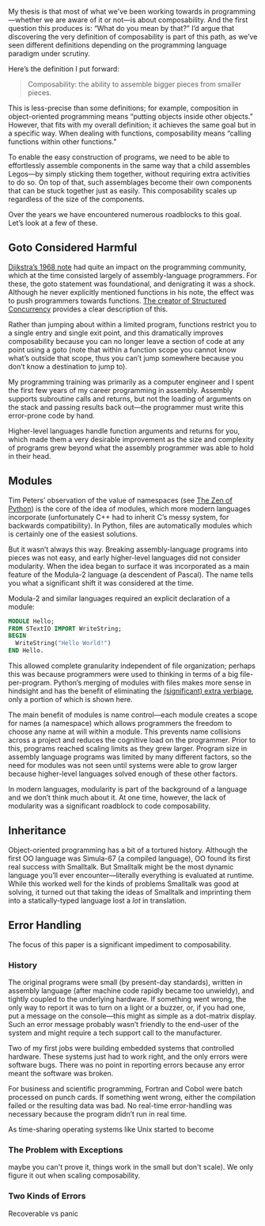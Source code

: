My thesis is that most of what we've been working towards in programming—whether we are aware of it or not—is about composability. And the first question this produces is: “What do you mean by that?” I’d argue that discovering the very definition of composability is part of this path, as we’ve seen different definitions depending on the programming language paradigm under scrutiny.

Here’s the definition I put forward:

> Composability: the ability to assemble bigger pieces from smaller pieces.

This is less-precise than some definitions; for example, composition in object-oriented programming means “putting objects inside other objects.” However, that fits with my overall definition; it achieves the same goal but in a specific way. When dealing with functions, composability means “calling functions within other functions.”

To enable the easy construction of programs, we need to be able to effortlessly assemble components in the same way that a child assembles Legos—by simply sticking them together, without requiring extra activities to do so. On top of that, such assemblages become their own components that can be stuck together just as easily. This composability scales up regardless of the size of the components.

Over the years we have encountered numerous roadblocks to this goal. Let’s look at a few of these.
## Goto Considered Harmful

[Djikstra’s 1968 note](https://homepages.cwi.nl/~storm/teaching/reader/Dijkstra68.pdf) had quite an impact on the programming community, which at the time consisted largely of assembly-language programmers. For these, the goto statement was foundational, and denigrating it was a shock. Although he never explicitly mentioned functions in his note, the effect was to push programmers towards functions. [The creator of Structured Concurrency](https://vorpus.org/blog/notes-on-structured-concurrency-or-go-statement-considered-harmful/) provides a clear description of this.

Rather than jumping about within a limited program, functions restrict you to a single entry and single exit point, and this dramatically improves composability because you can no longer leave a section of code at any point using a goto (note that within a function scope you cannot know what’s outside that scope, thus you can’t jump somewhere because you don’t know a destination to jump to). 

My programming training was primarily as a computer engineer and I spent the first few years of my career programming in assembly. Assembly supports subroutine calls and returns, but not the loading of arguments on the stack and passing results back out—the programmer must write this error-prone code by hand.

Higher-level languages handle function arguments and returns for you, which made them a very desirable improvement as the size and complexity of programs grew beyond what the assembly programmer was able to hold in their head.
## Modules

Tim Peters’ observation of the value of namespaces (see [The Zen of Python](https://peps.python.org/pep-0020/)) is the core of the idea of modules, which more modern languages incorporate (unfortunately C++ had to inherit C’s messy system, for backwards compatibility). In Python, files are automatically modules which is certainly one of the easiest solutions.

But it wasn’t always this way. Breaking assembly-language programs into pieces was not easy, and early higher-level languages did not consider modularity. When the idea began to surface it was incorporated as a main feature of the Modula-2 language (a descendent of Pascal). The name tells you what a significant shift it was considered at the time.

Modula-2 and similar languages required an explicit declaration of a module:
```modula-2
MODULE Hello;
FROM STextIO IMPORT WriteString;
BEGIN
  WriteString("Hello World!")
END Hello.
```
This allowed complete granularity independent of file organization; perhaps this was because programmers were used to thinking in terms of a big file-per-program. Python’s merging of modules with files makes more sense in hindsight and has the benefit of eliminating the [(significant) extra verbiage](https://en.wikipedia.org/wiki/Modula-2), only a portion of which is shown here.

The main benefit of modules is name control—each module creates a scope for names (a namespace) which allows programmers the freedom to choose any name at will within a module. This prevents name collisions across a project and reduces the cognitive load on the programmer. Prior to this, programs reached scaling limits as they grew larger. Program size in assembly language programs was limited by many different factors, so the need for modules was not seen until systems were able to grow larger because higher-level languages solved enough of these other factors.

In modern languages, modularity is part of the background of a language and we don’t think much about it. At one time, however, the lack of modularity was a significant roadblock to code composability.
## Inheritance

Object-oriented programming has a bit of a tortured history. Although the first OO language was Simula-67 (a compiled language), OO found its first real success with Smalltalk. But Smalltalk might be the most dynamic language you’ll ever encounter—literally everything is evaluated at runtime. While this worked well for the kinds of problems Smalltalk was good at solving, it turned out that taking the ideas of Smalltalk and imprinting them into a statically-typed language lost a *lot* in translation.

## Error Handling

The focus of this paper is a significant impediment to composability.
### History

The original programs were small (by present-day standards), written in assembly language (after machine code rapidly became too unwieldy), and tightly coupled to the underlying hardware. If something went wrong, the only way to report it was to turn on a light or a buzzer, or, if you had one, put a message on the console—this might as simple as a dot-matrix display. Such an error message probably wasn’t friendly to the end-user of the system and might require a tech support call to the manufacturer. 

Two of my first jobs were building embedded systems that controlled hardware. These systems just had to work right, and the only errors were software bugs. There was no point in reporting errors because any error meant the software was broken.

For business and scientific programming, Fortran and Cobol were batch processed on punch cards. If something went wrong, either the compilation failed or the resulting data was bad. No real-time error-handling was necessary because the program didn’t run in real time.

As time-sharing operating systems like Unix started to become 
### The Problem with Exceptions
maybe you can't prove it, things work in the small but don't scale). We only figure it out when scaling composability.
### Two Kinds of Errors
Recoverable vs panic